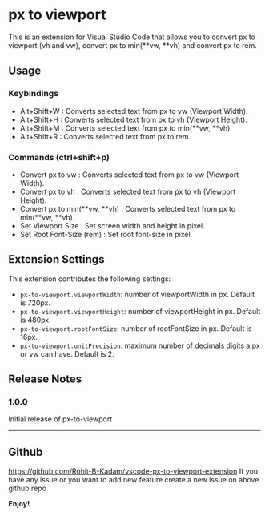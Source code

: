 # px to viewport

This is an extension for Visual Studio Code that allows you to convert px to viewport (vh and vw), convert px to min(**vw, **vh) and convert px to rem.

## Usage

### Keybindings

- Alt+Shift+W : Converts selected text from px to vw (Viewport Width).
- Alt+Shift+H : Converts selected text from px to vh (Viewport Height).
- Alt+Shift+M : Converts selected text from px to min(**vw, **vh).
- Alt+Shift+R : Converts selected text from px to rem.

### Commands (ctrl+shift+p)

- Convert px to vw : Converts selected text from px to vw (Viewport Width).
- Convert px to vh : Converts selected text from px to vh (Viewport Height).
- Convert px to min(**vw, **vh) : Converts selected text from px to min(**vw, **vh).
- Set Viewport Size : Set screen width and height in pixel.
- Set Root Font-Size (rem) : Set root font-size in pixel.

## Extension Settings

This extension contributes the following settings:

- `px-to-viewport.viewportWidth`: number of viewportWidth in px. Default is 720px.
- `px-to-viewport.viewportHeight`: number of viewportHeight in px. Default is 480px.
- `px-to-viewport.rootFontSize`: number of rootFontSize in px. Default is 16px.
- `px-to-viewport.unitPrecision`: maximum number of decimals digits a px or vw can have. Default is 2.

## Release Notes

### 1.0.0

Initial release of px-to-viewport

---

## Github

https://github.com/Rohit-B-Kadam/vscode-px-to-viewport-extension
If you have any issue or you want to add new feature create a new issue on above github repo

**Enjoy!**
